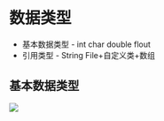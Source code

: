 # 数据类型  

- 基本数据类型 - int char double flout 
- 引用类型 - String File+自定义类+数组

## 基本数据类型
![](http://i.imgur.com/Tc69BCm.png)
